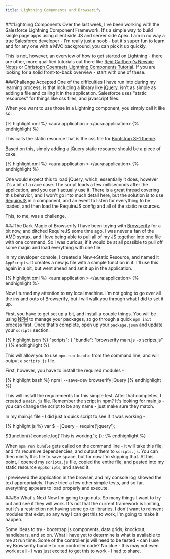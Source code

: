 ```yaml
---
title: Lightning Components and Browserify
---
```


###Lightning Components
Over the last week, I've been working with the Salesforce Lightning Component Framework. It's a simple way to build single page apps using client side JS and server side Apex. I am in no way a true Salesforce developer - I'm really just a noob - but it's super fun to learn and for any one with a MVC background, you can pick it up quickly.

This is not, however, an overview of how to get started on Lightning - there are other, more qualified tutorials out there like [Reid Carlberg's Newbie Notes](http://reidcarlberg.github.io/lightning-newbie/) or [Christoph Coenraets Lightning Components Tutorial](http://ccoenraets.github.io/salesforce-lightning-tutorial/). If you are looking for a solid front-to-back overview - start with one of these.

###Challenge Accepted
One of the difficulties I have run into during my learning process, is that including a library like [jQuery](http://jquery.com/), isn't as simple as adding a file and calling it in the application. Salesforce uses "static resources" for things like css files, and javascript files.

When you want to use those in a Lightning component, you simply call it like so:

{% highlight xml %}
<aura:application >
    <link href='/resource/bootstrap/' rel="stylesheet"/>
</aura:application>
{% endhighlight %}

This calls the static resource that is the css file for [Bootstrap SF1 theme](http://developer.salesforcefoundation.org/bootstrap-sf1/).

Based on this, simply adding a jQuery static resource should be a piece of cake.

{% highlight xml %}
<aura:application >
    <script src="/resource/jQuery/"></script>
    <link href='/resource/bootstrap/' rel="stylesheet"/>
</aura:application>
{% endhighlight %}

One would expect this to load jQuery, which, essentially it does, however it's a bit of a race case.  The script loads a few milliseconds after the application, and you can't actually use it. There is a [great thread](https://developer.salesforce.com/forums/ForumsMain?id=906F0000000AmazIAC) covering this behavior, and I won't go into much detail here, but the solution is to use [RequireJS](http://requirejs.org/) in a component, and an event to listen for everything to be loaded, and then load the RequireJS config and all of the static resources.

This, to me, was a challenge.

###The Dark Magic of Browserify
I have been toying with [Browserify](http://browserify.org/) for a bit now, and ditched RequireJS some time ago. I was never a fan of the AMD syntax, and I love being able to pull all of my JS together into one file with one command. So I was curious, if it would be at all possible to pull off some magic and load everything with one file.

In my developer console, I created a New->Static Resource, and named it `AppScripts`. It creates a new js file with a sample function in it. I'll use this again in a bit, but went ahead and set it up in the application.

{% highlight xml %}
<aura:application >
    <script src="/resource/AppScripts/"></script>
    <link href='/resource/bootstrap/' rel="stylesheet"/>
</aura:application>
{% endhighlight %}

Now I turned my attention to my local machine. I'm not going to go over all the ins and outs of Browserify, but I will walk you through what I did to set it up.

First, you have to get set up a bit, and install a couple things. You will be using [NPM](https://www.npmjs.com) to manage your packages, so go through a quick `npm init` process first. Once that's complete, open up your `package.json` and update your `scripts` section.

{% highlight json %}
"scripts": {
  "bundle": "browserify main.js -o scripts.js"
}
{% endhighlight %}

This will allow you to use `npm run bundle` from the command line, and will output a `scripts.js` file.

First, however, you have to install the required modules -

{% highlight bash %}
npm i --save-dev browserify jQuery
{% endhighlight %}

This will install the requirements for this simple test. After that completes, I created a `main.js` file. Remember the script in npm? It's looking for main.js - you can change the script to be any name - just make sure they match.

In my main.js file - I did just a quick script to see if it was working -

{% highlight js %}
var $ = jQuery = require('jquery');

$(function(){
  console.log('This is working.');
});
{% endhighlight %}

When `npm run bundle` gets called on the command line - it will take this file, and it's recursive dependencies, and output them to `scripts.js`.  You can then minify this file to save space, but for now I'm skipping that.  At this point, I opened my `scripts.js` file, copied the entire file, and pasted into my static resource `AppScripts`, and saved it.  

I previewed the application in the browser, and my console log showed the text appropriately. I have tried a few other simple tests, and so far, everything appears to load properly and execute.

###So What's Next
Now I'm going to go nuts. So many things I want to try out and see if they will work.  It's not that the current framework is limiting, but it's a restriction not having some go-to libraries. I don't want to reinvent modules that exist, so any way I can get this to work, I'm going to make it happen.

Some ideas to try - bootstrap js components, data grids, knockout, handlebars, and so on. What I have yet to determine is what is available to me at run time.  Some of the controller js will need to be tested - can I use my Browserify bundle to run controller code? No clue - this may not even work at all - I was just excited to get this to work - I had to share.
